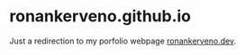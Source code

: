 # ronankerveno.github.io

Just a redirection to my porfolio webpage [ronankerveno.dev](https.ronankerveno.dev).

